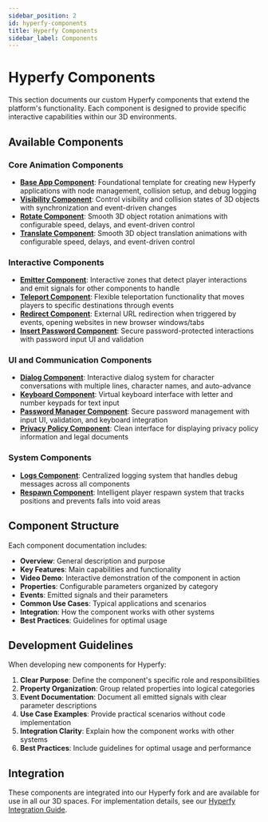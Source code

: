 ```yaml
---
sidebar_position: 2
id: hyperfy-components
title: Hyperfy Components
sidebar_label: Components
---
```


# Hyperfy Components

This section documents our custom Hyperfy components that extend the platform's functionality. Each component is designed to provide specific interactive capabilities within our 3D environments.

## Available Components

### Core Animation Components

- **[Base App Component](./base-app.md)**: Foundational template for creating new Hyperfy applications with node management, collision setup, and debug logging
- **[Visibility Component](./visibility.md)**: Control visibility and collision states of 3D objects with synchronization and event-driven changes
- **[Rotate Component](./rotate.md)**: Smooth 3D object rotation animations with configurable speed, delays, and event-driven control
- **[Translate Component](./translate.md)**: Smooth 3D object translation animations with configurable speed, delays, and event-driven control

### Interactive Components

- **[Emitter Component](./emitter.md)**: Interactive zones that detect player interactions and emit signals for other components to handle
- **[Teleport Component](./teleport.md)**: Flexible teleportation functionality that moves players to specific destinations through events
- **[Redirect Component](./redirect.md)**: External URL redirection when triggered by events, opening websites in new browser windows/tabs
- **[Insert Password Component](./insert-password.md)**: Secure password-protected interactions with password input UI and validation

### UI and Communication Components

- **[Dialog Component](./dialog.md)**: Interactive dialog system for character conversations with multiple lines, character names, and auto-advance
- **[Keyboard Component](./keyboard.md)**: Virtual keyboard interface with letter and number keypads for text input
- **[Password Manager Component](./password-manager.md)**: Secure password management with input UI, validation, and keyboard integration
- **[Privacy Policy Component](./privacy-policy.md)**: Clean interface for displaying privacy policy information and legal documents

### System Components

- **[Logs Component](./logs.md)**: Centralized logging system that handles debug messages across all components
- **[Respawn Component](./respawn.md)**: Intelligent player respawn system that tracks positions and prevents falls into void areas

## Component Structure

Each component documentation includes:

- **Overview**: General description and purpose
- **Key Features**: Main capabilities and functionality
- **Video Demo**: Interactive demonstration of the component in action
- **Properties**: Configurable parameters organized by category
- **Events**: Emitted signals and their parameters
- **Common Use Cases**: Typical applications and scenarios
- **Integration**: How the component works with other systems
- **Best Practices**: Guidelines for optimal usage

## Development Guidelines

When developing new components for Hyperfy:

1. **Clear Purpose**: Define the component's specific role and responsibilities
2. **Property Organization**: Group related properties into logical categories
3. **Event Documentation**: Document all emitted signals with clear parameter descriptions
4. **Use Case Examples**: Provide practical scenarios without code implementation
5. **Integration Clarity**: Explain how the component works with other systems
6. **Best Practices**: Include guidelines for optimal usage and performance

## Integration

These components are integrated into our Hyperfy fork and are available for use in all our 3D spaces. For implementation details, see our [Hyperfy Integration Guide](../hyperfy-integration).
